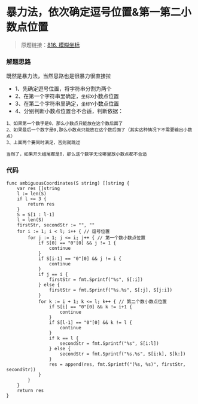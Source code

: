 # 暴力法，依次确定逗号位置&第一第二小数点位置
> 原题链接：[816. 模糊坐标](https://leetcode-cn.com/problems/ambiguous-coordinates/)


### 解题思路
既然是暴力法，当然思路也是很暴力很直接拉
* 1、先确定逗号位置，将字符串分割为两个
* 2、在第一个字符串里确定，``坐标X``小数点位置
* 3、在第二个字符串里确定，``坐标Y``小数点位置
* 4、分别判断小数点位置合不合适，判断依据：
```
1、如果第一个数字是0，那么小数点只能放在这个数后面了
2、如果最后一个数字是0,那么小数点只能放在这个数后面了（其实这种情况下不需要输出小数点）
3、上面两个要同时满足，否则就跳过

当然了，如果开头结尾都是0，那么这个数字无论哪里放小数点都不合适
```

### 代码

```golang
func ambiguousCoordinates(S string) []string {
	var res []string
	l := len(S)
	if l <= 3 {
		return res
	}
	S = S[1 : l-1]
	l = len(S)
	firstStr, secondStr := "", ""
	for i := 1; i < l; i++ { // 逗号位置
		for j := 1; j <= i; j++ { // 第一个数小数点位置
			if S[0] == "0"[0] && j != 1 {
				continue
			}
			if S[i-1] == "0"[0] && j != i {
				continue
			}
			if j == i {
				firstStr = fmt.Sprintf("%s", S[:i])
			} else {
				firstStr = fmt.Sprintf("%s.%s", S[:j], S[j:i])
			}
			for k := i + 1; k <= l; k++ { // 第二个数小数点位置
				if S[i] == "0"[0] && k != i+1 {
					continue
				}
				if S[l-1] == "0"[0] && k != l {
					continue
				}
				if k == l {
					secondStr = fmt.Sprintf("%s", S[i:l])
				} else {
					secondStr = fmt.Sprintf("%s.%s", S[i:k], S[k:])
				}
				res = append(res, fmt.Sprintf("(%s, %s)", firstStr, secondStr))
			}
		}
	}
	return res
}
```